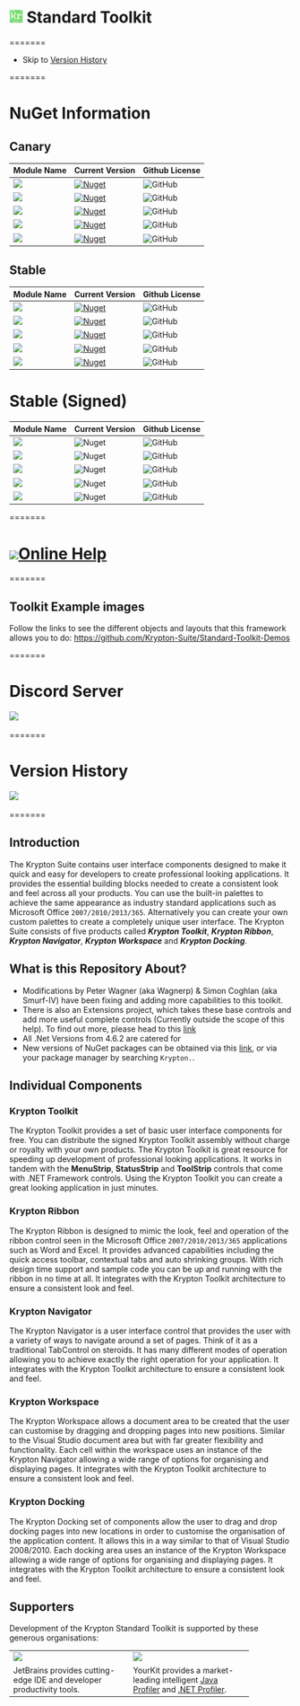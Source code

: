 # <img src="https://github.com/Krypton-Suite/Standard-Toolkit/blob/master/Krypton.png"> Standard Toolkit

=======

- Skip to [Version History](#version-history)

=======

# NuGet Information

## Canary

| Module Name | Current Version | Github License | 
|---|---|---|
| <img src="https://img.shields.io/badge/Module-Toolkit-yellow.svg?style=flat-square" />           | [![Nuget](https://img.shields.io/nuget/v/Krypton.Toolkit.Canary?label=Version&logo=nuget&style=flat-square)](https://www.nuget.org/packages/Krypton.Toolkit.Canary/)               | ![GitHub](https://img.shields.io/github/license/Krypton-Suite/Standard-Toolkit.svg?style=flat-square) |
| <img src="https://img.shields.io/badge/Module-Docking-yellow.svg?style=flat-square" />        | [![Nuget](https://img.shields.io/nuget/v/Krypton.Docking.Canary?label=Version&logo=nuget&style=flat-square)](https://www.nuget.org/packages/Krypton.Docking.Canary/)               | ![GitHub](https://img.shields.io/github/license/Krypton-Suite/Standard-Toolkit.svg?style=flat-square) |
| <img src="https://img.shields.io/badge/Module-Navigator-yellow.svg?style=flat-square" />      | [![Nuget](https://img.shields.io/nuget/v/Krypton.Navigator.Canary?label=Version&logo=nuget&style=flat-square)](https://www.nuget.org/packages/Krypton.Navigator.Canary/)           | ![GitHub](https://img.shields.io/github/license/Krypton-Suite/Standard-Toolkit.svg?style=flat-square) |
| <img src="https://img.shields.io/badge/Module-Ribbon-yellow.svg?style=flat-square" />         | [![Nuget](https://img.shields.io/nuget/v/Krypton.Ribbon.Canary?label=Version&logo=nuget&style=flat-square)](https://www.nuget.org/packages/Krypton.Ribbon.Canary/)                 | ![GitHub](https://img.shields.io/github/license/Krypton-Suite/Standard-Toolkit.svg?style=flat-square) |
| <img src="https://img.shields.io/badge/Module-Workspace-yellow.svg?style=flat-square" />      | [![Nuget](https://img.shields.io/nuget/v/Krypton.Workspace.Canary?label=Version&logo=nuget&style=flat-square)](https://www.nuget.org/packages/Krypton.Workspace.Canary/)           | ![GitHub](https://img.shields.io/github/license/Krypton-Suite/Standard-Toolkit.svg?style=flat-square) |

## Stable

| Module Name | Current Version | Github License | 
|---|---|---|
| <img src="https://img.shields.io/badge/Module-Toolkit-brightgreen.svg?style=flat-square" />           | [![Nuget](https://img.shields.io/nuget/v/Krypton.Toolkit?label=Version&logo=nuget&style=flat-square)](https://www.nuget.org/packages/Krypton.Toolkit/)               | ![GitHub](https://img.shields.io/github/license/Krypton-Suite/Standard-Toolkit.svg?style=flat-square) |
| <img src="https://img.shields.io/badge/Module-Docking-brightgreen.svg?style=flat-square" />        | [![Nuget](https://img.shields.io/nuget/v/Krypton.Docking?label=Version&logo=nuget&style=flat-square)](https://www.nuget.org/packages/Krypton.Docking/)               | ![GitHub](https://img.shields.io/github/license/Krypton-Suite/Standard-Toolkit.svg?style=flat-square) |
| <img src="https://img.shields.io/badge/Module-Navigator-brightgreen.svg?style=flat-square" />      | [![Nuget](https://img.shields.io/nuget/v/Krypton.Navigator?label=Version&logo=nuget&style=flat-square)](https://www.nuget.org/packages/Krypton.Navigator/)           | ![GitHub](https://img.shields.io/github/license/Krypton-Suite/Standard-Toolkit.svg?style=flat-square) |
| <img src="https://img.shields.io/badge/Module-Ribbon-brightgreen.svg?style=flat-square" />         | [![Nuget](https://img.shields.io/nuget/v/Krypton.Ribbon?label=Version&logo=nuget&style=flat-square)](https://www.nuget.org/packages/Krypton.Ribbon/)                 | ![GitHub](https://img.shields.io/github/license/Krypton-Suite/Standard-Toolkit.svg?style=flat-square) |
| <img src="https://img.shields.io/badge/Module-Workspace-brightgreen.svg?style=flat-square" />      | [![Nuget](https://img.shields.io/nuget/v/Krypton.Workspace?label=Version&logo=nuget&style=flat-square)](https://www.nuget.org/packages/Krypton.Workspace/)           | ![GitHub](https://img.shields.io/github/license/Krypton-Suite/Standard-Toolkit.svg?style=flat-square) |

# Stable (Signed)

| Module Name | Current Version | Github License | 
|---|---|---|
| <img src="https://img.shields.io/badge/Module-Toolkit-green.svg?style=flat-square" /> | ![Nuget](https://img.shields.io/nuget/v/Krypton.Toolkit.Signed?label=Version&logo=nuget&style=flat-square) | ![GitHub](https://img.shields.io/github/license/Krypton-Suite/Standard-Toolkit.svg?style=flat-square) |
| <img src="https://img.shields.io/badge/Module-Docking-green.svg?style=flat-square" /> | ![Nuget](https://img.shields.io/nuget/v/Krypton.Docking.Signed?label=Version&logo=nuget&style=flat-square) | ![GitHub](https://img.shields.io/github/license/Krypton-Suite/Standard-Toolkit.svg?style=flat-square) |
| <img src="https://img.shields.io/badge/Module-Navigator-green.svg?style=flat-square" /> | ![Nuget](https://img.shields.io/nuget/v/Krypton.Navigator.Signed?label=Version&logo=nuget&style=flat-square) | ![GitHub](https://img.shields.io/github/license/Krypton-Suite/Standard-Toolkit.svg?style=flat-square) |
| <img src="https://img.shields.io/badge/Module-Ribbon-green.svg?style=flat-square" /> | ![Nuget](https://img.shields.io/nuget/v/Krypton.Ribbon.Signed?label=Version&logo=nuget&style=flat-square) | ![GitHub](https://img.shields.io/github/license/Krypton-Suite/Standard-Toolkit.svg?style=flat-square) |
| <img src="https://img.shields.io/badge/Module-Workspace-green.svg?style=flat-square" /> | ![Nuget](https://img.shields.io/nuget/v/Krypton.Workspace.Signed?label=Version&logo=nuget&style=flat-square) | ![GitHub](https://img.shields.io/github/license/Krypton-Suite/Standard-Toolkit.svg?style=flat-square) |

=======

# <img src="https://github.com/Wagnerp/Krypton-Toolkit-Suite-NET-Core/blob/master/Assets/PNG/Help/Help_1_48_x_48.png" /><a href="https://krypton-suite.github.io/Standard-Toolkit-Online-Help/Source/Help/Output/index.html">Online Help</a>

=======

## Toolkit Example images
Follow the links to see the different objects and layouts that this framework allows you to do: https://github.com/Krypton-Suite/Standard-Toolkit-Demos

=======

# Discord Server

<a href="https://discord.gg/CRjF6fY" alt="Join our Krypton Toolkit community Discord server"><img src="https://img.shields.io/badge/Discord-Join%20our%20server-7289DA?logo=discord&style=flat-square" /></a>

=======

<!--# Project & item templates

<a href="https://tinyurl.com/StandardToolkitTemplates" alt="Download project & item templates"><img src="https://img.shields.io/badge/Templates-Download%20project%20%26%20item%20templates-blueviolet?style=flat-square" /></a>

=======-->

# Version History

<a href="https://github.com/Krypton-Suite/Standard-Toolkit/blob/alpha/Documents/Help/Changelog.md"><img src="https://img.shields.io/badge/Version History-Changelog-brightgreen.svg?style=flat-square" /></a>

=======

## Introduction
The Krypton Suite contains user interface components designed to make it quick and easy for developers to create professional looking applications. It provides the essential building blocks needed to create a consistent look and feel across all your products. You can use the built-in palettes to achieve the same appearance as industry standard applications such as Microsoft Office `2007/2010/2013/365`. Alternatively you can create your own custom palettes to create a completely unique user interface. The Krypton Suite consists of five products called ***Krypton Toolkit***, ***Krypton Ribbon***, ***Krypton Navigator***, ***Krypton Workspace*** and ***Krypton Docking***.

## What is this Repository About?
- Modifications by Peter Wagner (aka Wagnerp) & Simon Coghlan (aka Smurf-IV) have been fixing and adding more capabilities to this toolkit.
- There is also an Extensions project, which takes these base controls and add more useful complete controls (Currently outside the scope of this help). To find out more, please head to this [link](https://github.com/Krypton-Suite/Extended-Toolkit)
- All .Net Versions from 4.6.2 are catered for
- New versions of NuGet packages can be obtained via this [link](https://www.nuget.org/profiles/Krypton_Suite), or via your package manager by searching `Krypton.`.

## Individual Components

### Krypton Toolkit
The Krypton Toolkit provides a set of basic user interface components for free. You can distribute the signed Krypton Toolkit assembly without charge or royalty with your own products. The Krypton Toolkit is great resource for speeding up development of professional looking applications. It works in tandem with the **MenuStrip**, **StatusStrip** and **ToolStrip** controls that come with .NET Framework controls. Using the Krypton Toolkit you can create a great looking application in just minutes.

### Krypton Ribbon
The Krypton Ribbon is designed to mimic the look, feel and operation of the ribbon control seen in the Microsoft Office `2007/2010/2013/365` applications such as Word and Excel. It provides advanced capabilities including the quick access toolbar, contextual tabs and auto shrinking groups. With rich design time support and sample code you can be up and running with the ribbon in no time at all. It integrates with the Krypton Toolkit architecture to ensure a consistent look and feel.

### Krypton Navigator
The Krypton Navigator is a user interface control that provides the user with a variety of ways to navigate around a set of pages. Think of it as a traditional TabControl on steroids. It has many different modes of operation allowing you to achieve exactly the right operation for your application. It integrates with the Krypton Toolkit architecture to ensure a consistent look and feel.

### Krypton Workspace
The Krypton Workspace allows a document area to be created that the user can customise by dragging and dropping pages into new positions. Similar to the Visual Studio document area but with far greater flexibility and functionality. Each cell within the workspace uses an instance of the Krypton Navigator allowing a wide range of options for organising and displaying pages. It integrates with the Krypton Toolkit architecture to ensure a consistent look and feel.

### Krypton Docking
The Krypton Docking set of components allow the user to drag and drop docking pages into new locations in order to customise the organisation of the application content. It allows this in a way similar to that of Visual Studio 2008/2010. Each docking area uses an instance of the Krypton Workspace allowing a wide range of options for organising and displaying pages. It integrates with the Krypton Toolkit architecture to ensure a consistent look and feel.

## Supporters

Development of the Krypton Standard Toolkit is supported by these generous organisations:

<table>
<tr>
	<td width="200px">
		<a href="https://www.jetbrains.com/">
		<img src="https://github.com/Krypton-Suite/Standard-Toolkit/blob/master/Assets/PNG/Supporter%20Logos/jetbrains-logo.png" />
		</a>
	</td>
	<td width="200px">
		<a href="https://www.yourkit.com/">
		<img src="https://github.com/Krypton-Suite/Standard-Toolkit/blob/master/Assets/PNG/Supporter%20Logos/yourkit-logo.png" />
		</a>
	</td>
</tr>
<tr>
	<td width="200px">
		JetBrains provides cutting-edge IDE and developer productivity tools.
	</td>
	<td width="200px">
		YourKit provides a market-leading intelligent <a href="https://www.yourkit.com/features/">Java Profiler</a> and <a href="https://www.yourkit.com/dotnet/features/">.NET Profiler</a>.
	</td>
</tr>
</table>